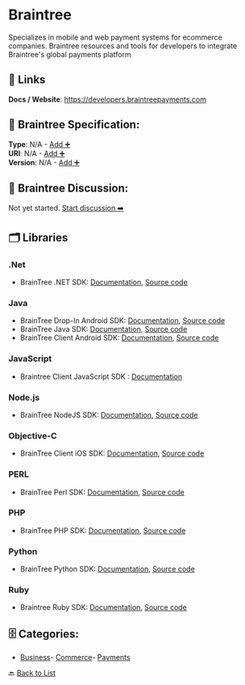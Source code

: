 # Braintree

Specializes in mobile and web payment systems for ecommerce companies. Braintree resources and tools for developers to integrate Braintree's global payments platform

##  🔗 Links
**Docs / Website**: https://developers.braintreepayments.com

## 🧬 Braintree Specification:
**Type**: N/A - [Add ➕](https://github.com/apis-list/apis-list/edit/main/apis.yaml#L2149)  
**URI**: N/A - [Add ➕](https://github.com/apis-list/apis-list/edit/main/apis.yaml#L2149)  
**Version**: N/A - [Add ➕](https://github.com/apis-list/apis-list/edit/main/apis.yaml#L2149)

## 💬 Braintree Discussion:
Not yet started. [Start discussion ➡️](https://github.com/apis-list/apis-list/discussions/new)

## 🗂️ Libraries
### .Net
- BrainTree .NET SDK: [Documentation](https://developers.braintreepayments.com/start/hello-server/dotnet), [Source code](https://github.com/braintree/braintree_dotnet)
### Java
- BrainTree Drop-In Android SDK: [Documentation](https://developers.braintreepayments.com/start/hello-client/android/v3#present-drop-in-ui), [Source code](https://github.com/braintree/braintree-android-drop-in)
- BrainTree Java SDK: [Documentation](https://developers.braintreepayments.com/start/hello-server/java), [Source code](https://github.com/braintree/braintree_java)
- BrainTree Client Android SDK: [Documentation](https://developers.braintreepayments.com/start/hello-client/android/v3), [Source code](https://github.com/braintree/braintree_android)
### JavaScript
- Braintree Client JavaScript SDK : [Documentation](https://developers.braintreepayments.com/start/hello-client/javascript/v3)
### Node.js
- BrainTree NodeJS SDK: [Documentation](https://developers.braintreepayments.com/start/hello-server/node), [Source code](https://github.com/braintree/braintree_node)
### Objective-C
- BrainTree Client iOS SDK: [Documentation](https://developers.braintreepayments.com/start/hello-client/ios/v4), [Source code](https://github.com/braintree/braintree_ios)
### PERL
- BrainTree Perl SDK: [Documentation](https://github.com/braintree/braintree_perl), [Source code](https://github.com/singingfish/braintree_perl)
### PHP
- BrainTree PHP SDK: [Documentation](https://developers.braintreepayments.com/start/hello-server/php), [Source code](https://github.com/braintree/braintree_php)
### Python
- BrainTree Python SDK: [Documentation](https://developers.braintreepayments.com/start/hello-server/python), [Source code](https://github.com/braintree/braintree_python)
### Ruby
- Braintree Ruby SDK: [Documentation](https://developers.braintreepayments.com/start/hello-server/ruby), [Source code](https://github.com/braintree/braintree_ruby)


## 🗄️ Categories:
- [Business](https://github.com/apis-list/apis-list#business-)- [Commerce](https://github.com/apis-list/apis-list#commerce-)- [Payments](https://github.com/apis-list/apis-list#payments-)

🔙  [Back to List](https://github.com/apis-list/apis-list)
